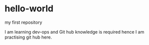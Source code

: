 # hello-world
my first repository

I am learning dev-ops and Git hub knowledge is required hence I am practising git hub here.
